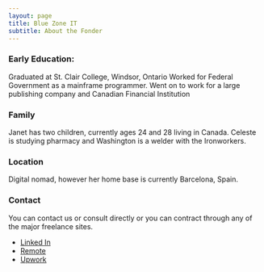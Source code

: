 ```yaml
---
layout: page
title: Blue Zone IT
subtitle: About the Fonder
---
```


### Early Education:

Graduated at St. Clair College, Windsor, Ontario
Worked for Federal Government as a mainframe programmer. 
Went on to work for a large publishing company and Canadian Financial Institution

### Family

Janet has two children, currently ages 24 and 28 living in Canada.  Celeste is studying pharmacy
and Washington is a welder with the Ironworkers.  

### Location

Digital nomad, however her home base is currently Barcelona, Spain. 

### Contact

You can contact us or consult directly or you can contract through any of the major freelance sites. 

- [Linked In](https://www.linkedin.com/in/janet-astwood-3bb5b39/)
- [Remote ](https://remote.com/janet-astwood) 
- [Upwork ](https://www.upwork.com/freelancers/~014b27088d2e859ce3)
